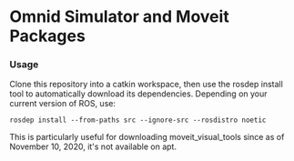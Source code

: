 # Omnid Simulator and Moveit Packages

### Usage
Clone this repository into a catkin workspace, then use the rosdep install tool to automatically download its dependencies. 
Depending on your current version of ROS, use:
```
rosdep install --from-paths src --ignore-src --rosdistro noetic
```

This is particularly useful for downloading moveit_visual_tools since as of November 10, 2020, it's not
available on apt.  
